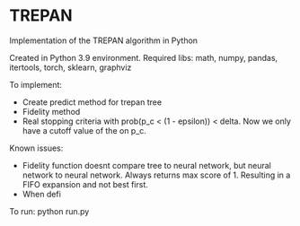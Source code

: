 # TREPAN
Implementation of the TREPAN algorithm in Python

Created in Python 3.9 environment.
Required libs: math, numpy, pandas, itertools, torch, sklearn, graphviz

To implement:
- Create predict method for trepan tree
- Fidelity method 
- Real stopping criteria with prob(p_c < (1 - epsilon)) < delta. Now we only have a cutoff value of the on p_c.

Known issues:
- Fidelity function doesnt compare tree to neural network, but neural network to neural network. Always returns max score of 1. Resulting in a FIFO expansion and not best first.
- When defi

To run:
python run.py



